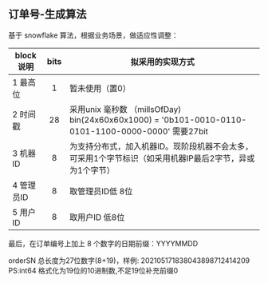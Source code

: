 
## 订单号-生成算法

基于 snowflake 算法，根据业务场景，做适应性调整：

| block说明  | bits | 拟采用的实现方式                                                                                        |
|------------|:----:|---------------------------------------------------------------------------------------------------------|
| 1 最高位   | 1    | 暂未使用（置0）                                                                                         |
| 2 时间戳   | 28   | 采用unix 毫秒数 （millsOfDay) bin(24x60x60x1000) = '0b101-0010-0110-0101-1100-0000-0000' 需要27bit      |
| 3 机器ID   | 8    | 为支持分布式，加入机器ID。现阶段机器不会太多，可采用1个字节标识（如采用机器IP最后2字节，异或为1个字节） |
| 4 管理员ID | 8    | 取管理员ID低 8位                                                                                        |
| 5 用户ID   | 8    | 取用户ID 低8位                                                                                          |

最后，在订单编号上加上 8 个数字的日期前缀：YYYYMMDD

orderSN 总长度为27位数字(8+19)，样例: 202105171838043898712414209
PS:int64 格式化为19位的10进制数,不足19位补充前缀0
